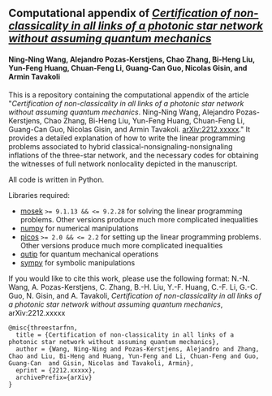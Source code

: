## Computational appendix of *[Certification of non-classicality in all links of a photonic star network without assuming quantum mechanics](https://www.arxiv.org/abs/2212.xxxxx)*
#### Ning-Ning Wang, Alejandro Pozas-Kerstjens, Chao Zhang, Bi-Heng Liu, Yun-Feng Huang, Chuan-Feng Li, Guang-Can Guo, Nicolas Gisin, and Armin Tavakoli

This is a repository containing the computational appendix of the article "*Certification of non-classicality in all links of a photonic star network without assuming quantum mechanics*. Ning-Ning Wang, Alejandro Pozas-Kerstjens, Chao Zhang, Bi-Heng Liu, Yun-Feng Huang, Chuan-Feng Li, Guang-Can Guo, Nicolas Gisin, and Armin Tavakoli. [arXiv:2212.xxxxx](https://www.arxiv.org/abs/2212.xxxxx)." It provides a detailed explanation of how to write the linear programming problems associated to hybrid classical-nonsignaling-nonsignaling inflations of the three-star network, and the necessary codes for obtaining the witnesses of full network nonlocality depicted in the manuscript.

All code is written in Python.

Libraries required:
- [mosek](https://www.mosek.com/) ``>= 9.1.13 && <= 9.2.28`` for solving the linear programming problems. Other versions produce much more complicated inequalities
- [numpy](https://numpy.org/) for numerical manipulations
- [picos](https://picos-api.gitlab.io/picos/) ``>= 2.0 && <= 2.2`` for setting up the linear programming problems. Other versions produce much more complicated inequalities
- [qutip](http://qutip.org/) for quantum mechanical operations
- [sympy](https://www.sympy.org/) for symbolic manipulations

If you would like to cite this work, please use the following format:
N.-N. Wang, A. Pozas-Kerstjens, C. Zhang, B.-H. Liu, Y.-F. Huang, C.-F. Li, G.-C. Guo, N. Gisin, and A. Tavakoli, _Certification of non-classicality in all links of a photonic star network without assuming quantum mechanics_, arXiv:2212.xxxxx

```
@misc{threestarfnn,
  title = {Certification of non-classicality in all links of a photonic star network without assuming quantum mechanics},
  author = {Wang, Ning-Ning and Pozas-Kerstjens, Alejandro and Zhang, Chao and Liu, Bi-Heng and Huang, Yun-Feng and Li, Chuan-Feng and Guo, Guang-Can  and Gisin, Nicolas and Tavakoli, Armin},
  eprint = {2212.xxxxx},
  archivePrefix={arXiv}
}
```
